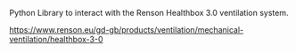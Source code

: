 Python Library to interact with the Renson Healthbox 3.0 ventilation system. 

https://www.renson.eu/gd-gb/products/ventilation/mechanical-ventilation/healthbox-3-0